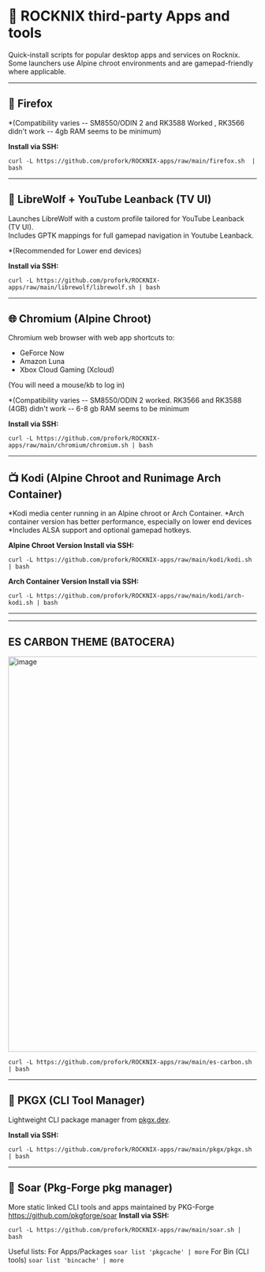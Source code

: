 # 🐧 ROCKNIX third-party Apps and tools

Quick-install scripts for popular desktop apps and services on Rocknix.  
Some launchers use Alpine chroot environments and are gamepad-friendly where applicable.

---

## 🦊 Firefox  

*(Compatibility varies -- SM8550/ODIN 2 and RK3588 Worked , RK3566 didn't work -- 4gb RAM seems to be minimum)

**Install via SSH:**
```
curl -L https://github.com/profork/ROCKNIX-apps/raw/main/firefox.sh  | bash
```

---

## 🦊 LibreWolf + YouTube Leanback (TV UI)

Launches LibreWolf with a custom profile tailored for YouTube Leanback (TV UI).  
Includes GPTK mappings for full gamepad navigation in Youtube Leanback.

*(Recommended for Lower end devices)

**Install via SSH:**
```
curl -L https://github.com/profork/ROCKNIX-apps/raw/main/librewolf/librewolf.sh | bash
```

---

## 🌐 Chromium (Alpine Chroot)

Chromium web browser with web app shortcuts to:
- GeForce Now  
- Amazon Luna  
- Xbox Cloud Gaming (Xcloud)

(You will need a mouse/kb to log in)

*(Compatibility varies -- SM8550/ODIN 2 worked.  RK3566 and RK3588 (4GB)  didn't work -- 6-8 gb RAM seems to be minimum

**Install via SSH:**
```
curl -L https://github.com/profork/ROCKNIX-apps/raw/main/chromium/chromium.sh | bash
```

---

## 📺 Kodi (Alpine Chroot and Runimage Arch Container)

*Kodi media center running in an Alpine chroot or Arch Container.
*Arch container version has better performance, especially on lower end devices
*Includes ALSA support and optional gamepad hotkeys.


**Alpine Chroot Version Install via SSH:**
```
curl -L https://github.com/profork/ROCKNIX-apps/raw/main/kodi/kodi.sh | bash
```
**Arch Container Version Install via SSH:**
```
curl -L https://github.com/profork/ROCKNIX-apps/raw/main/kodi/arch-kodi.sh | bash 
```
---
---
## ES CARBON THEME (BATOCERA)
<img width="1279" height="801" alt="image" src="https://github.com/user-attachments/assets/bd3a315a-051a-4ae7-bb22-a256b4932473" />


```
curl -L https://github.com/profork/ROCKNIX-apps/raw/main/es-carbon.sh | bash
```
---
## 🧰 PKGX (CLI Tool Manager)

Lightweight CLI package manager from [pkgx.dev](https://pkgx.dev/pkgs/).

**Install via SSH:**
```
curl -L https://github.com/profork/ROCKNIX-apps/raw/main/pkgx/pkgx.sh | bash
```



---

## 🚀 Soar (Pkg-Forge pkg manager)

More static linked  CLI tools and apps maintained by PKG-Forge https://github.com/pkgforge/soar
**Install via SSH:**
```
curl -L https://github.com/profork/ROCKNIX-apps/raw/main/soar.sh | bash
```

Useful lists:
For Apps/Packages `soar list 'pkgcache' | more`
For Bin (CLI tools) `soar list 'bincache' | more`

